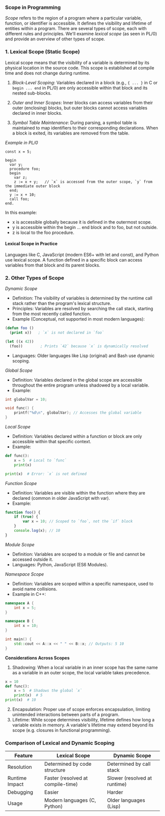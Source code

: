 
### Scope in Programming

*Scope* refers to the region of a program where a particular variable, function, or identifier is accessible.
It defines the visibility and lifetime of entities within a program. There are several types of scope, each
with different rules and principles. We'll examine *lexical scope* (as seen in PL/0) and provide an overview
of other types of scope.


### 1. Lexical Scope (Static Scope)

Lexical scope means that the visibility of a variable is determined by its physical location in the source code.
This scope is established at compile time and does not change during runtime.

1. *Block-Level Scoping*: Variables declared in a block (e.g., `{ ... }` in C or `begin ... end` in PL/0) are only
   accessible within that block and its nested sub-blocks.

2. *Outer and Inner Scopes*: Inner blocks can access variables from their outer (enclosing) blocks, but outer blocks
   cannot access variables declared in inner blocks.

3. *Symbol Table Maintenance*: During parsing, a symbol table is maintained to map identifiers to their corresponding
   declarations. When a block is exited, its variables are removed from the table.


*Example in PL/0*

```pl0
const x = 5;

begin
  var y;
  procedure foo;
  begin
    var z;
    z := x + y;   // `x` is accessed from the outer scope, `y` from the immediate outer block
  end;
  y := x + 10;
  call foo;
end.
```

In this example:
- x is accessible globally because it is defined in the outermost scope.
- y is accessible within the begin ... end block and to foo, but not outside.
- z is local to the foo procedure.


#### Lexical Scope in Practice

Languages like C, JavaScript (modern ES6+ with let and const), and Python use lexical scope. A function defined
in a specific block can access variables from that block and its parent blocks.


### 2. Other Types of Scope

*Dynamic Scope*
- Definition: The visibility of variables is determined by the runtime call stack rather than the program's lexical structure.
- Principles: Variables are resolved by searching the call stack, starting from the most recently called function.
- Example (Conceptual, not supported in most modern languages):

```lisp
(defun foo ()
  (print x))   ; `x` is not declared in `foo`

(let ((x 42))
  (foo))        ; Prints `42` because `x` is dynamically resolved
```

- Languages: Older languages like Lisp (original) and Bash use dynamic scoping.

*Global Scope*
- Definition: Variables declared in the global scope are accessible throughout the entire program unless shadowed by a local variable.
- Example:

```c
int globalVar = 10;

void func() {
    printf("%d\n", globalVar); // Accesses the global variable
}
```


*Local Scope*
- Definition: Variables declared within a function or block are only accessible within that specific context.
- Example:

```python
def func():
    x = 5  # Local to `func`
    print(x)

print(x)  # Error: `x` is not defined
```


*Function Scope*
- Definition: Variables are visible within the function where they are declared (common in older JavaScript with var).
- Example:

```javascript
function foo() {
    if (true) {
        var x = 10; // Scoped to `foo`, not the `if` block
    }
    console.log(x); // 10
}
```


*Module Scope*
- Definition: Variables are scoped to a module or file and cannot be accessed outside it.
- Languages: Python, JavaScript (ES6 Modules).

*Namespace Scope*
- Definition: Variables are scoped within a specific namespace, used to avoid name collisions.
- Example in C++:

```c++
namespace A {
    int x = 5;
}

namespace B {
    int x = 10;
}

int main() {
    std::cout << A::x << " " << B::x; // Outputs: 5 10
}
```

__Considerations Across Scopes__
1. Shadowing: When a local variable in an inner scope has the same name as a variable in an outer scope, the local variable takes precedence.

```python
x = 10
def func():
    x = 5  # Shadows the global `x`
    print(x)  # 5
print(x)  # 10
```

2. Encapsulation: Proper use of scope enforces encapsulation, limiting unintended interactions between parts of a program.
3. Lifetime: While scope determines visibility, lifetime defines how long a variable exists in memory. A variable's lifetime
   may extend beyond its scope (e.g. closures in functional programming).


### Comparison of Lexical and Dynamic Scoping

|Feature|	Lexical Scope|	Dynamic Scope|
|--|--|--|
|Resolution|	Determined by code structure|	Determined by call stack|
|Runtime Impact|	Faster (resolved at compile-time)|	Slower (resolved at runtime)|
|Debugging|	Easier|	Harder|
|Usage|	Modern languages (C, Python)|	Older languages (Lisp)|

